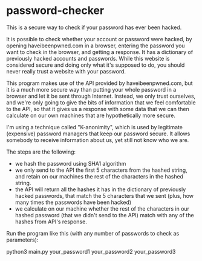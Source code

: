 # password-checker
This is a secure way to check if your password has ever been hacked.

It is possible to check whether your account or password were hacked, by opening haveibeenpwned.com in a browser, entering the password you want to check in the browser, and getting a response. It has a dictionary of previously hacked accounts and passwords. While this website is considered secure and doing only what it's supposed to do, you should never really trust a website with your password.

This program makes use of the API provided by haveibeenpwned.com, but it is a much more secure way than putting your whole password in a browser and let it be sent through Internet. Instead, we only trust ourselves, and we're only going to give the bits of information that we feel comfortable to the API, so that it gives us a response with some data that we can then calculate on our own machines that are hypothetically more secure.

I'm using a technique called "K-anonimity", which is used by legitimate (expensive) password managers that keep our password secure.
It allows somebody to receive information about us, yet still not know who we are.

The steps are the following:
- we hash the password using SHA1 algorithm
- we only send to the API the first 5 characters from the hashed string, and retain on our machines the rest of the characters in the hashed string.
- the API will return all the hashes it has in the dictionary of previously hacked passwords, that match the 5 characters that we sent (plus, how many times the passwords have been hacked)
- we calculate on our machine whether the rest of the characters in our hashed password (that we didn't send to the API) match with any of the hashes from API's response.

Run the program like this (with any number of passwords to check as parameters):

python3 main.py your_password1 your_password2 your_password3 
